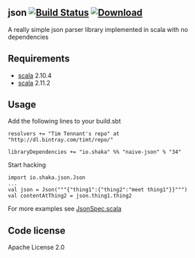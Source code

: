 json    [![Build Status](https://travis-ci.org/timt/naive-json.png?branch=master)](https://travis-ci.org/timt/naive-json) [ ![Download](https://api.bintray.com/packages/timt/repo/naive-json/images/download.png) ](https://bintray.com/timt/repo/naive-json/_latestVersion)
----
A really simple json parser library implemented in scala with no dependencies

Requirements
------------

* [scala](http://www.scala-lang.org) 2.10.4
* [scala](http://www.scala-lang.org) 2.11.2


Usage
-----
Add the following lines to your build.sbt

    resolvers += "Tim Tennant's repo" at "http://dl.bintray.com/timt/repo/"

    libraryDependencies += "io.shaka" %% "naive-json" % "34"

Start hacking

    import io.shaka.json.Json
    ...
    val json = Json("""{"thing1":{"thing2":"meet thing1"}}""")
    val contentAtThing2 = json.thing1.thing2

For more examples see [JsonSpec.scala](https://github.com/timt/json/blob/master/src/test/scala/io/shaka/json/JsonSpec.scala)

Code license
------------
Apache License 2.0
